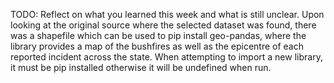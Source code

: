 TODO: Reflect on what you learned this week and what is still unclear.
Upon looking at the original source where the selected dataset was found, there was a shapefile which can be used to pip install geo-pandas, where the library provides a map of the bushfires as well as the epicentre of each reported incident across the state.
When attempting to import a new library, it must be pip installed otherwise it will be undefined when run. 